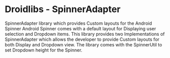 # Droidlibs - SpinnerAdapter
SpinnerAdapter library which provides Custom layouts for the Android Spinner
Android Spinner comes with a default layout for Displaying user selection and Dropdown items. This library provides two Implementations of SpinnerAdapter which allows the developer to provide Custom layouts for both Display and Dropdown view.
The library comes with the SpinnerUtil to set Dropdown height for the Spinner.
